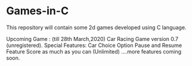 # Games-in-C
This repository will contain some 2d games developed using C language.

Upcoming Game : (till 28th March,2020)
  Car Racing Game version 0.7 (unregistered).
  Special Features:
        Car Choice Option
        Pause and Resume Feature
        Score as much as you can (Unlimited)
        ....more features coming soon.
